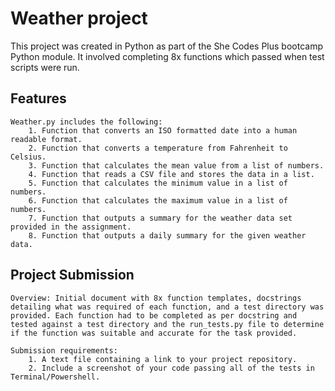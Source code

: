# Weather project #

This project was created in Python as part of the She Codes Plus bootcamp Python module. It involved completing 8x functions which passed when test scripts were run.

## Features ##
    Weather.py includes the following:
        1. Function that converts an ISO formatted date into a human readable format.
        2. Function that converts a temperature from Fahrenheit to Celsius.
        3. Function that calculates the mean value from a list of numbers.
        4. Function that reads a CSV file and stores the data in a list.
        5. Function that calculates the minimum value in a list of numbers.
        6. Function that calculates the maximum value in a list of numbers.
        7. Function that outputs a summary for the weather data set provided in the assignment.
        8. Function that outputs a daily summary for the given weather data.
   
## Project Submission ##
    Overview: Initial document with 8x function templates, docstrings detailing what was required of each function, and a test directory was provided. Each function had to be completed as per docstring and tested against a test directory and the run_tests.py file to determine if the function was suitable and accurate for the task provided. 
    
    Submission requirements: 
        1. A text file containing a link to your project repository.
        2. Include a screenshot of your code passing all of the tests in Terminal/Powershell.

    

